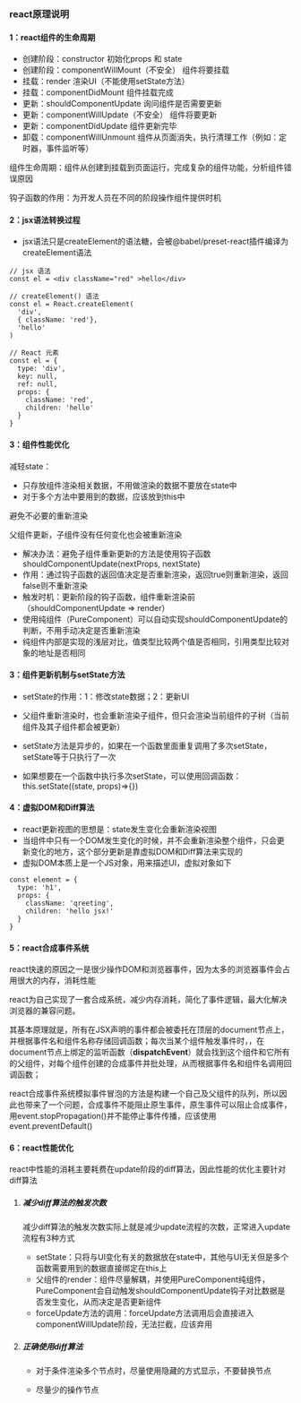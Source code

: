 ### react原理说明

#### 1：react组件的生命周期

+ 创建阶段：constructor     初始化props 和 state
+ 创建阶段：componentWillMount（不安全） 组件将要挂载
+ 挂载：render   渲染UI（不能使用setState方法）
+ 挂载：componentDidMount     组件挂载完成
+ 更新：shouldComponentUpdate   询问组件是否需要更新
+ 更新：componentWillUpdate（不安全）    组件将要更新
+ 更新：componentDidUpdate    组件更新完毕
+ 卸载：componentWillUnmount   组件从页面消失，执行清理工作（例如：定时器，事件监听等）

组件生命周期：组件从创建到挂载到页面运行，完成复杂的组件功能，分析组件错误原因

钩子函数的作用：为开发人员在不同的阶段操作组件提供时机



#### 2：jsx语法转换过程

+ jsx语法只是createElement的语法糖，会被@babel/preset-react插件编译为createElement语法

```
// jsx 语法
const el = <div className="red" >hello</div>

// createElement() 语法
const el = React.createElement(
  'div',
  { className: 'red'},
  'hello'
)

// React 元素
const el = {
  type: 'div',
  key: null,
  ref: null,
  props: {
    className: 'red',
    children: 'hello'
  }
}
```



#### 3：组件性能优化

减轻state：

+ 只存放组件渲染相关数据，不用做渲染的数据不要放在state中
+ 对于多个方法中要用到的数据，应该放到this中

避免不必要的重新渲染

父组件更新，子组件没有任何变化也会被重新渲染

+ 解决办法：避免子组件重新更新的方法是使用钩子函数shouldComponentUpdate(nextProps, nextState)
+ 作用：通过钩子函数的返回值决定是否重新渲染，返回true则重新渲染，返回false则不重新渲染
+ 触发时机：更新阶段的钩子函数，组件重新渲染前（shouldComponentUpdate => render）
+ 使用纯组件（PureComponent）可以自动实现shouldComponentUpdate的判断，不用手动决定是否重新渲染
+ 纯组件内部是实现的浅层对比，值类型比较两个值是否相同，引用类型比较对象的地址是否相同



#### 3：组件更新机制与setState方法

+ setState的作用：1：修改state数据；2：更新UI

+ 父组件重新渲染时，也会重新渲染子组件，但只会渲染当前组件的子树（当前组件及其子组件都会被更新）

+ setState方法是异步的，如果在一个函数里面重复调用了多次setState，setState等于只执行了一次

+ 如果想要在一个函数中执行多次setState，可以使用回调函数：this.setState((state, props)=>{})



#### 4：虚拟DOM和Diff算法

+ react更新视图的思想是：state发生变化会重新渲染视图
+ 当组件中只有一个DOM发生变化的时候，并不会重新渲染整个组件，只会更新变化的地方，这个部分更新是靠虚拟DOM和Diff算法来实现的
+ 虚拟DOM本质上是一个JS对象，用来描述UI，虚拟对象如下

```
const element = {
  type: 'h1',
  props: {
    className: 'qreeting',
    children: 'hello jsx!'
  }
}
```



#### 5：react合成事件系统

react快速的原因之一是很少操作DOM和浏览器事件，因为太多的浏览器事件会占用很大的内存，消耗性能

react为自己实现了一套合成系统，减少内存消耗，简化了事件逻辑，最大化解决浏览器的兼容问题。

其基本原理就是，所有在JSX声明的事件都会被委托在顶层的document节点上，并根据事件名和组件名称存储回调函数；每次当某个组件触发事件时，，在document节点上绑定的监听函数（**dispatchEvent**）就会找到这个组件和它所有的父组件，对每个组件创建的合成事件并批处理，从而根据事件名和组件名调用回调函数；



react合成事件系统模拟事件冒泡的方法是构建一个自己及父组件的队列，所以因此也带来了一个问题，合成事件不能阻止原生事件，原生事件可以阻止合成事件，用event.stopPropagation()并不能停止事件传播，应该使用event.preventDefault()

#### 6：react性能优化

react中性能的消耗主要耗费在update阶段的diff算法，因此性能的优化主要针对diff算法

1. ##### 减少diff算法的触发次数

   减少diff算法的触发次数实际上就是减少update流程的次数，正常进入update流程有3种方式

   + setState：只将与UI变化有关的数据放在state中，其他与UI无关但是多个函数需要用到的数据直接绑定在this上
   + 父组件的render：组件尽量解耦，并使用PureComponent纯组件，PureComponent会自动触发shouldComponentUpdate钩子对比数据是否发生变化，从而决定是否更新组件
   + forceUpdate方法的调用：forceUpdate方法调用后会直接进入componentWillUpdate阶段，无法拦截，应该弃用

2. ##### 正确使用diff算法

   + 对于条件渲染多个节点时，尽量使用隐藏的方式显示，不要替换节点

   + 尽量少的操作节点